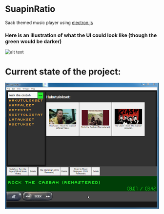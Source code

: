 # SuapinRatio
Saab themed music player using [electron js](https://www.electronjs.org/)

### Here is an illustration of what the UI could look like (though the green would be darker)
![alt text](https://media.discordapp.net/attachments/640999047414546452/763468301409583134/unknown.png "SuapinRatio UI illustration")

# Current state of the project:

![alt text](https://raw.githubusercontent.com/saabismi/SuapinRatio/master/screenshots/nykytila-20-10-14.png "Current state of the program")
